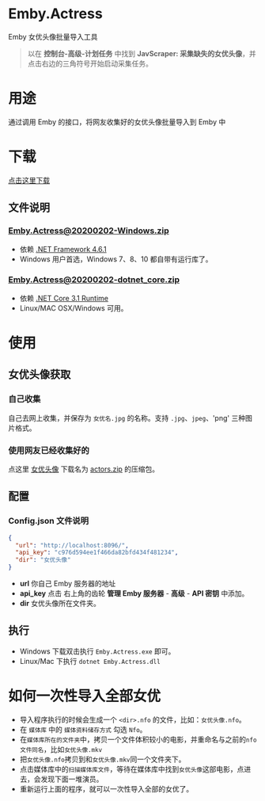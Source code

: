 ﻿# Emby.Actress
Emby 女优头像批量导入工具

>以在 **控制台-高级-计划任务** 中找到 **JavScraper: 采集缺失的女优头像**，并点击右边的三角符号开始启动采集任务。

# 用途
通过调用 Emby 的接口，将网友收集好的女优头像批量导入到 Emby 中

# 下载
[点击这里下载](https://github.com/JavScraper/Emby.Plugins.JavScraper/releases/tag/v1.22.27.1109)
## 文件说明
### [Emby.Actress@20200202-Windows.zip](https://github.com/JavScraper/Emby.Plugins.JavScraper/releases/download/v1.22.27.1109/Emby.Actress@20200202-Windows.zip)
- 依赖 [.NET Framework 4.6.1](https://support.microsoft.com/zh-cn/help/3102436/the-net-framework-4-6-1-offline-installer-for-windows) 
- Windows 用户首选，Windows 7、8、10 都自带有运行库了。
### [Emby.Actress@20200202-dotnet_core.zip](https://github.com/JavScraper/Emby.Plugins.JavScraper/releases/download/v1.22.27.1109/Emby.Actress@20200202-dotnet_core.zip)
- 依赖 [.NET Core 3.1 Runtime](https://dotnet.microsoft.com/download/dotnet-core/current/runtime)
- Linux/MAC OSX/Windows 可用。

# 使用

## 女优头像获取
### 自己收集
自己去网上收集，并保存为 `女优名.jpg` 的名称。支持 `.jpg`、`jpeg`、'png' 三种图片格式。

### 使用网友已经收集好的
点这里 [女优头像](https://github.com/junerain123/javsdt/releases/tag/%E5%A5%B3%E4%BC%98%E5%A4%B4%E5%83%8F) 下载名为 [actors.zip](https://github.com/junerain123/javsdt/releases/download/%E5%A5%B3%E4%BC%98%E5%A4%B4%E5%83%8F/actors.zip)
 的压缩包。

## 配置
### Config.json 文件说明
```json
{
  "url": "http://localhost:8096/",
  "api_key": "c976d594ee1f466da82bfd434f481234",
  "dir": "女优头像"
}
```
- **url** 你自己 Emby 服务器的地址
- **api_key** 点击 右上角的齿轮 **管理 Emby 服务器** - **高级** - **API 密钥** 中添加。
- **dir** 女优头像所在文件夹。

## 执行
- Windows 下载双击执行 `Emby.Actress.exe` 即可。
- Linux/Mac 下执行 `dotnet Emby.Actress.dll`

# 如何一次性导入全部女优
- 导入程序执行的时候会生成一个 `<dir>.nfo` 的文件，比如：`女优头像.nfo`。
- 在 `媒体库` 中的 `媒体资料储存方式` 勾选 `Nfo`。
- 在`媒体库所在的文件夹`中，拷贝一个文件体积较小的电影，并重命名与之前的`nfo文件同名`，比如`女优头像.mkv`
- 把`女优头像.nfo`拷贝到和`女优头像.mkv`同一个文件夹下。
- 点击媒体库中的`扫描媒体库文件`，等待在媒体库中找到`女优头像`这部电影，点进去，会发现下面一堆演员。
- 重新运行上面的程序，就可以一次性导入全部的女优了。